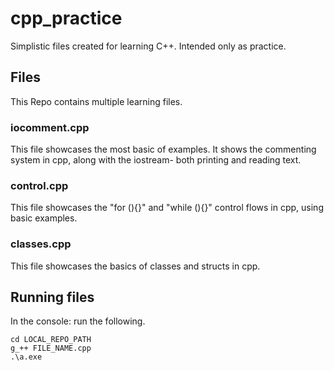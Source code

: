 # cpp_practice
Simplistic files created for learning C++. Intended only as practice.

## Files

This Repo contains multiple learning files.

### iocomment.cpp
This file showcases the most basic of examples. It shows the commenting system in cpp, along with the iostream- both printing and reading text.

### control.cpp
This file showcases the "for (){}" and "while (){}" control flows in cpp, using basic examples.

### classes.cpp
This file showcases the basics of classes and structs in cpp.

## Running files

In the console: run the following.

```
cd LOCAL_REPO_PATH
g_++ FILE_NAME.cpp
.\a.exe
```
